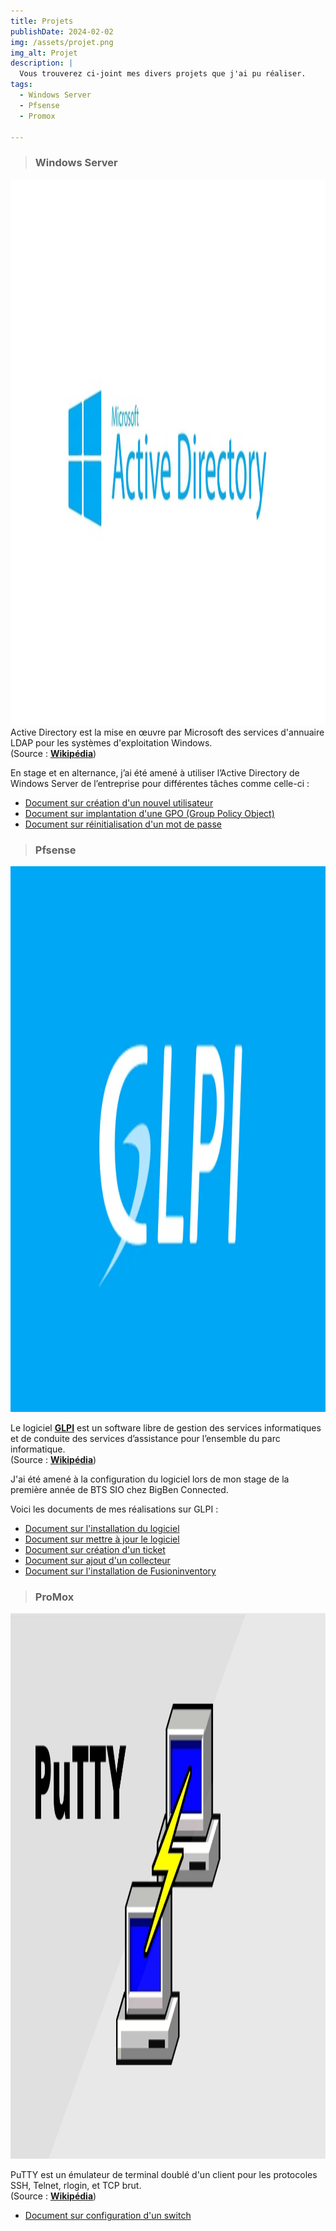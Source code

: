 ```yaml
---
title: Projets
publishDate: 2024-02-02
img: /assets/projet.png
img_alt: Projet
description: |
  Vous trouverez ci-joint mes divers projets que j'ai pu réaliser.
tags:
  - Windows Server
  - Pfsense
  - Promox
  
---
```

> ### Windows Server
<img
					width="1553"
					height="873"
					src="/assets/AD.jpg"
					alt="Logo Windows Server AD"
				/>
Active Directory est la mise en œuvre par Microsoft des services d'annuaire LDAP pour les systèmes d'exploitation Windows.
<br>
(Source : <b><a href="https://fr.wikipedia.org/wiki/Active_Directory"
target="_blank">Wikipédia</a></b>)

En stage et en alternance, j’ai été amené à utiliser l’Active Directory de Windows Server de l’entreprise pour différentes tâches comme celle-ci :
- <a href="/assets/.pdf"
target="_blank">Document sur création d'un nouvel utilisateur</a>
- <a href="/assets/.pdf"
target="_blank">Document sur implantation d'une GPO (Group Policy Object)</a> 
- <a href="/assets/.pdf"
target="_blank">Document sur réinitialisation d'un mot de passe</a>

> ### Pfsense
<img
					width="1553"
					height="873"
					src="/assets/GLPI.jpeg"
					alt="Logo GLPI"
				/>
> 

Le logiciel <b><a href="https://glpi-project.org"
target="_blank">GLPI</a></b> est un software libre de gestion des services informatiques et de conduite des services d’assistance pour l’ensemble du parc informatique.
<br>
(Source : <b><a href="https://fr.wikipedia.org/wiki/Gestionnaire_Libre_de_Parc_Informatique"
target="_blank">Wikipédia</a></b>)

J'ai été amené à la configuration du logiciel lors de mon stage de la première année de BTS SIO chez BigBen Connected.

Voici les documents de mes réalisations sur GLPI :

- <a href="/assets/.pdf"
target="_blank">Document sur l'installation du logiciel</a>
- <a href="/assets/.pdf"
target="_blank">Document sur mettre à jour le logiciel </a> 
- <a href="/assets/.pdf"
target="_blank">Document sur création d'un ticket </a>
- <a href="/assets/.pdf"
target="_blank">Document sur ajout d'un collecteur </a>
- <a href="/assets/.pdf"
target="_blank">Document sur l'installation de Fusioninventory</a>

> ### ProMox
<img
					width="1553"
					height="873"
					src="/assets/PuTTY.webp"
					alt="Logo PuTTY"
				/>
> 
PuTTY est un émulateur de terminal doublé d'un client pour les protocoles SSH, Telnet, rlogin, et TCP brut.
<br>
(Source : <b><a href="https://fr.wikipedia.org/wiki/Active_Directory"
target="_blank">Wikipédia</a></b>)

- <a href="/assets/.pdf"
target="_blank">Document sur configuration d'un switch</a>

